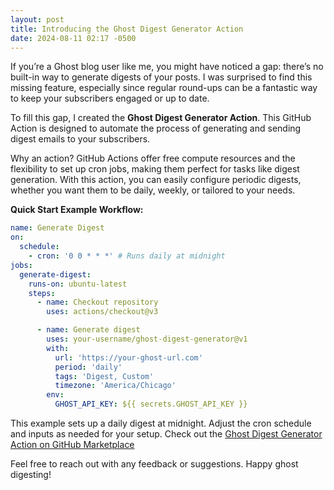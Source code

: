 ```yaml
---
layout: post
title: Introducing the Ghost Digest Generator Action
date: 2024-08-11 02:17 -0500
---
```


If you’re a Ghost blog user like me, you might have noticed a gap: there’s no built-in way to generate
digests of your posts. I was surprised to find this missing feature, especially since regular
round-ups can be a fantastic way to keep your subscribers engaged or up to date.

To fill this gap, I created the **Ghost Digest Generator Action**. This GitHub Action is designed to
automate the process of generating and sending digest emails to your subscribers.

Why an action? GitHub Actions offer free compute resources and the flexibility to set up cron
jobs, making them perfect for tasks like digest generation. With this action, you can easily
configure periodic digests, whether you want them to be daily, weekly, or tailored to your needs.

**Quick Start Example Workflow:**

```yaml
name: Generate Digest
on:
  schedule:
    - cron: '0 0 * * *' # Runs daily at midnight
jobs:
  generate-digest:
    runs-on: ubuntu-latest
    steps:
      - name: Checkout repository
        uses: actions/checkout@v3

      - name: Generate digest
        uses: your-username/ghost-digest-generator@v1
        with:
          url: 'https://your-ghost-url.com'
          period: 'daily'
          tags: 'Digest, Custom'
          timezone: 'America/Chicago'
        env:
          GHOST_API_KEY: ${{ secrets.GHOST_API_KEY }}
```

This example sets up a daily digest at midnight. Adjust the cron schedule and inputs as needed for
your setup. Check out the [Ghost Digest Generator Action on GitHub
Marketplace](https://github.com/marketplace/actions/ghost-digest-generator)

Feel free to reach out with any feedback or suggestions. Happy ghost digesting!
